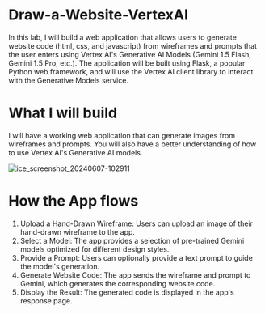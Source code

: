# Draw-a-Website-VertexAI
In this lab, I will build a web application that allows users to generate website code (html, css, and javascript) from wireframes and prompts that the user enters using Vertex AI's Generative AI Models (Gemini 1.5 Flash, Gemini 1.5 Pro, etc.). The application will be built using Flask, a popular Python web framework, and will use the Vertex AI client library to interact with the Generative Models service.

# What I will build
I will have a working web application that can generate images from wireframes and prompts. You will also have a better understanding of how to use Vertex AI's Generative AI models.

![ice_screenshot_20240607-102911](https://github.com/Akhil-Goud-Burra/Draw-a-Website-VertexAI/assets/124227421/c225824d-f321-456e-b7d0-d385294012d5)

# How the App flows
1. Upload a Hand-Drawn Wireframe: Users can upload an image of their hand-drawn wireframe to the app.
2. Select a Model: The app provides a selection of pre-trained Gemini models optimized for different design styles.
3. Provide a Prompt: Users can optionally provide a text prompt to guide the model's generation.
4. Generate Website Code: The app sends the wireframe and prompt to Gemini, which generates the corresponding website code.
5. Display the Result: The generated code is displayed in the app's response page.



